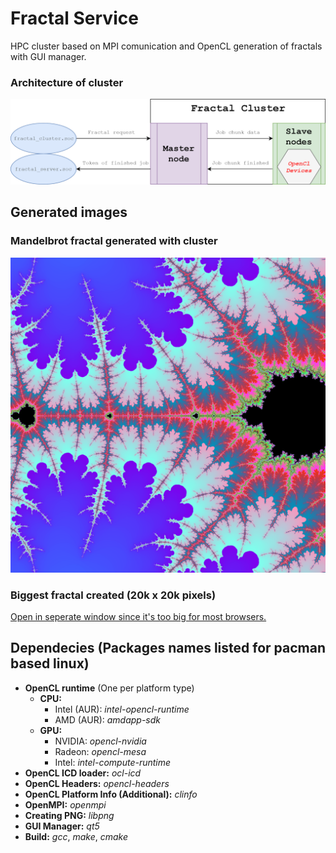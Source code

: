 # Fractal Service

HPC cluster based on MPI comunication and OpenCL generation of fractals with GUI manager.

### Architecture of cluster
![architecture](screens/cluster.png)

## Generated images
### Mandelbrot fractal generated with cluster
![fractal](screens/fractal.png)

### Biggest fractal created (20k x 20k pixels)
[Open in seperate window since it's too big for most browsers.](screens/mandelbrot.png)

## Dependecies (Packages names listed for pacman based linux)
  - **OpenCL runtime** (One per platform type)
    - **CPU:**
      - Intel (AUR): *intel-opencl-runtime*
      - AMD (AUR):   *amdapp-sdk*
    - **GPU:**
      - NVIDIA: *opencl-nvidia*
      - Radeon: *opencl-mesa*
      - Intel:  *intel-compute-runtime*
  - **OpenCL ICD loader:** *ocl-icd*
  - **OpenCL Headers:** *opencl-headers*
  - **OpenCL Platform Info (Additional):** *clinfo*
  - **OpenMPI:** *openmpi*
  - **Creating PNG:** *libpng*
  - **GUI Manager:** *qt5*
  - **Build:** *gcc*, *make*, *cmake*
